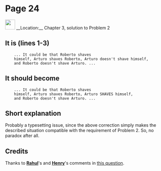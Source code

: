 # Page 24

<img src="../../pictures/correction_yellow.svg" width="32px"/>
__Location:__ Chapter 3, solution to Problem 2

## It is (lines 1-3)

```text 
    ... It could be that Roberto shaves
    himself, Arturo shaves Roberto, Arturo doesn't shave himself,
    and Roberto doesn't shave Arturo. ...
```

## It should become

```text 
    ... It could be that Roberto shaves
    himself, Arturo shaves Roberto, Arturo SHAVES himself,
    and Roberto doesn't shave Arturo. ...
```

## Short explanation

Probably a typesetting issue, since the above correction simply makes the described situation
compatible with the requirement of Problem 2. So, no paradox after all.

## Credits

Thanks to [__Rahul__](https://math.stackexchange.com/users/856/rahul)'s
and [__Henry__](https://math.stackexchange.com/users/6460/henry)'s comments
in
[this question](https://math.stackexchange.com/questions/189537/to-mock-a-mockingbird-two-barbers-logic-puzzle#189541).
